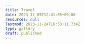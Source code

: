 ```yaml
---
title: Travel
date: 2023-11-05T12:41:05+09:00
resources: null
lastmod: 2023-11-24T16:53:11.734Z
type: gallery
draft: published
---
```

